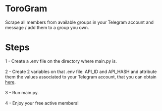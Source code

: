 # ToroGram

Scrape all members from available groups in your Telegram account and message / add them to a group you own.

# Steps
1 - Create a .env file on the directory where main.py is. <br><br>
2 - Create 2 variables on that .env file: API_ID and API_HASH and attribute them the values associated to your Telegram account, that you can obtain [here](https://my.telegram.org/auth). <br><br>
3 - Run main.py. <br><br>
4 - Enjoy your free active members! <br>
